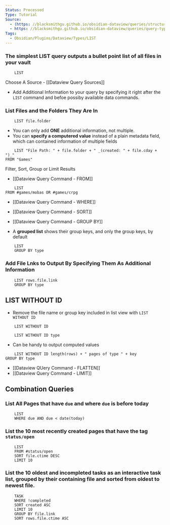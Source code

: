 ```yaml
---
Status: Processed
Type: Tutorial
Source: 
  - (https: //blacksmithgu.github.io/obsidian-dataview/queries/structure/)
  - https: //blacksmithgu.github.io/obsidian-dataview/queries/query-types/
Tags:
  - Obsidian/Plugins/Dataview/Types/LIST
---
```


### **The simplest LIST query outputs a bullet point list of all files in your vault**

```
	LIST
```

Choose A Source
	- [[Dataview Query Sources]]

- Add Additional Information to your query by specifying it right after the `LIST` command and befoe possiby available data commands.

### **List Files and the Folders They Are In**

```
	LIST file.folder
```

- You can only add **ONE** additional information, not multiple.
- You can **specify a computered value** instead of a plain metadata field, which can contained information of multiple fields

```
	LIST "File Path: " + file.folder + " _(created: " + file.cday + ")_"
FROM "Games"
```

Filter, Sort, Group or Limit Results
- [[Dataview Query Command - FROM]]

```
	LIST 
FROM #games/mobas OR #games/crpg
```

- [[Dataview Query Command - WHERE]]
- [[Dataview Query Command - SORT]]
- [[Dataview Query Command - GROUP BY]]

- A **grouped list** shows their group keys, and only the group keys, by default

```
	LIST
	GROUP BY type
```

### **Add File Lnks to Output By Specifying Them As Additional Information**

```
	LIST rows.file.link
	GROUP BY type
```

## LIST WITHOUT ID

- Remove the file name or group key included in list view with `LIST WITHOUT ID`

```
	LIST WITHOUT ID
```

```
	LIST WITHOUT ID type
```

- Can be handy  to output computed values

```
	LIST WITHOUT ID length(rows) + " pages of type " + key
GROUP BY type
```

- [[Dataview QUery Command - FLATTEN]]
- [[Dataview Query Command - LIMIT]]

## Combination Queries

### **List All Pages that have `due` and where `due` is before today**

```
	LIST
	WHERE due AND due < date(today)
```


### **List the 10 most recently created pages that have the tag `status/open`**

```
	LIST
	FROM #status/open
	SORT file.ctime DESC
	LIMIT 10
```


### **List the 10 oldest and incompleted tasks as an interactive task list, grouped by their containing file and sorted from oldest to newest file.**

```
	TASK
	WHERE !completed
	SORT created ASC
	LIMIT 10
	GROUP BY file.link
	SORT rows.file.ctime ASC
```
